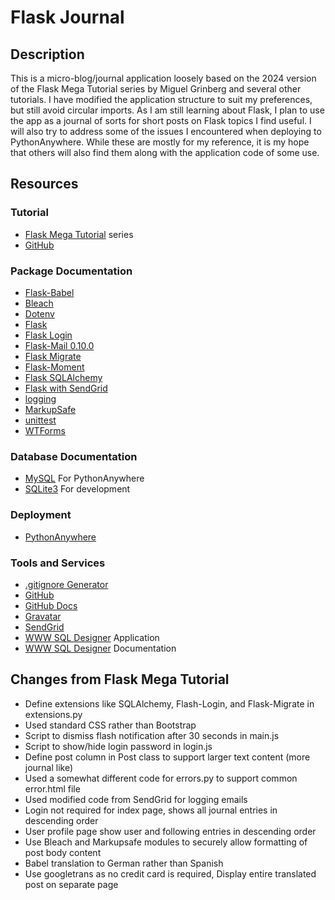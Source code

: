 # Flask Journal

## Description

This is a micro-blog/journal application loosely based on the 2024 version of the Flask Mega Tutorial series by Miguel Grinberg and several other tutorials. I have modified the application structure to suit my preferences, but still avoid circular imports. As I am still learning about Flask, I plan to use the app as a journal of sorts for short posts on Flask topics I find useful. I will also try to address some of the issues I encountered when deploying to PythonAnywhere. While these are mostly for my reference, it is my hope that others will also find them along with the application code of some use.

## Resources

### Tutorial

- [Flask Mega Tutorial](https://blog.miguelgrinberg.com/post/the-flask-mega-tutorial-part-i-hello-world) series
- [GitHub](https://github.com/miguelgrinberg/microblog)

### Package Documentation

- [Flask-Babel](https://python-babel.github.io/flask-babel/)
- [Bleach](https://bleach.readthedocs.io/en/latest/)
- [Dotenv](https://pypi.org/project/python-dotenv/) 
- [Flask](https://flask.palletsprojects.com/en/3.0.x/) 
- [Flask Login](https://flask-login.readthedocs.io/en/latest/)
- [Flask-Mail 0.10.0](https://flask-mail.readthedocs.io/en/latest/)
- [Flask Migrate](https://flask-migrate.readthedocs.io/en/latest/)
- [Flask-Moment](https://flask-moment.readthedocs.io/en/latest/)
- [Flask SQLAlchemy](https://flask-sqlalchemy.readthedocs.io/en/stable/)
- [Flask with SendGrid](https://sendgrid.com/en-us/blog/sending-emails-from-python-flask-applications-with-twilio-sendgrid)
- [logging](https://docs.python.org/3/library/logging.html)
- [MarkupSafe](https://markupsafe.palletsprojects.com/en/stable/)
- [unittest](https://docs.python.org/3/library/unittest.html)
- [WTForms](https://wtforms.readthedocs.io/en/3.2.x/) 

### Database Documentation

- [MySQL](https://dev.mysql.com/doc/) For PythonAnywhere
- [SQLite3](https://www.sqlite.org/docs.html) For development

### Deployment

- [PythonAnywhere](https://help.pythonanywhere.com/pages/)

### Tools and Services

- [.gitignore Generator](https://toptal.com/developers/gitignore)
- [GitHub](https://github.com/)
- [GitHub Docs](https://docs.github.com/en)
- [Gravatar](https://docs.gravatar.com/)
- [SendGrid](https://sendgrid.com/en-us)
- [WWW SQL Designer](https://sql.toad.cz/?) Application
- [WWW SQL Designer](https://github.com/ondras/wwwsqldesigner/wiki/Manual) Documentation


## Changes from Flask Mega Tutorial

- Define extensions like SQLAlchemy, Flash-Login, and Flask-Migrate in extensions.py
- Used standard CSS rather than Bootstrap
- Script to dismiss flash notification after 30 seconds in main.js
- Script to show/hide login password in login.js
- Define post column in Post class to support larger text content (more journal like)
- Used a somewhat different code for errors.py to support common error.html file
- Used modified code from SendGrid for logging emails
- Login not required for index page, shows all journal entries in descending order
- User profile page show user and following entries in descending order
- Use Bleach and Markupsafe modules to securely allow formatting of post body content
- Babel translation to German rather than Spanish
- Use googletrans as no credit card is required, Display entire translated post on separate page

